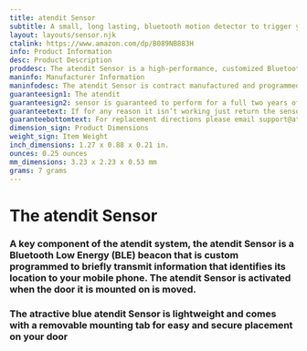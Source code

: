 ```yaml
---
title: atendit Sensor
subtitle: A small, long lasting, bluetooth motion detector to trigger your custom reminders, alerts, and notifications
layout: layouts/sensor.njk
ctalink: https://www.amazon.com/dp/B089NB883H
info: Product Information
desc: Product Description
proddesc: The atendit Sensor is a high-performance, customized Bluetooth V5.0 Low Energy Beacon with an accelerometer for advanced motion detection functionality. This small and rugged unit comes fully encapsulated with a resin based polymer for protection against dust and liquids and reliable use both indoors and outdoors in harsh environmental conditions.
maninfo: Manufacturer Information
maninfodesc: The atendit Sensor is contract manufactured and programmed by EM Microelectronic - Marin SA. Its programming has been custom tailored to match Did U Remember To LLC's specifications. This device has a line of site rang of approximately 33 meters, it weighs 7 grams (1/4 ounce) and measures 32.3 X 22.3 X 5.3 mm ( 1.27 X .88 X .21 inches).
guaranteesign1: The atendit 
guaranteesign2: sensor is guaranteed to perform for a full two years of normal use. 
guaranteetext: If for any reason it isn’t working just return the sensor to Did U Remember to LLC for an immediate replacement.
guaranteebottomtext: For replacement directions please email support@atendit.com
dimension_sign: Product Dimensions
weight_sign: Item Weight
inch_dimensions: 1.27 x 0.88 x 0.21 in.
ounces: 0.25 ounces
mm_dimensions: 3.23 x 2.23 x 0.53 mm
grams: 7 grams
---
```


# The atendit Sensor
### A key component of the atendit system, the atendit Sensor is a Bluetooth Low Energy (BLE) beacon that is custom programmed to briefly transmit information that identifies its location to your mobile phone. The atendit Sensor is activated when the door it is mounted on is moved.
### The atractive blue atendit Sensor is lightweight and comes with a removable mounting tab for easy and secure placement on your door